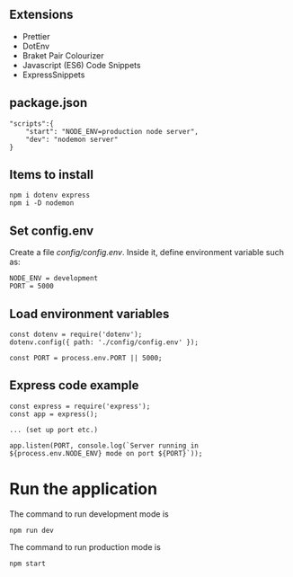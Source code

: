 ## Extensions

- Prettier
- DotEnv
- Braket Pair Colourizer
- Javascript (ES6) Code Snippets
- ExpressSnippets

## package.json

    "scripts":{
        "start": "NODE_ENV=production node server",
        "dev": "nodemon server"
    }

## Items to install

    npm i dotenv express
    npm i -D nodemon

## Set config.env

Create a file *config/config.env*.
Inside it, define environment variable such as:

    NODE_ENV = development
    PORT = 5000

## Load environment variables

    const dotenv = require('dotenv');
    dotenv.config({ path: './config/config.env' });

    const PORT = process.env.PORT || 5000;


## Express code example

    const express = require('express');
    const app = express();
    
    ... (set up port etc.)

    app.listen(PORT, console.log(`Server running in ${process.env.NODE_ENV} mode on port ${PORT}`));

# Run the application

The command to run development mode is

    npm run dev

The command to run production mode is

    npm start